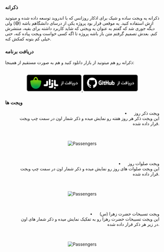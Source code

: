 ### ذکرانه
ذکرانه یه ویجت ساده و شیک برای اذکار روزانس که با اندروید توسعه داده شده و میتونید ازش استفاده کنید. یه موقعی قرار بود پروژه یکی از درسای دانشگاهم باشه (😅) ولی دیگه جوری شد که گفتم به عنوان یه ویجتی که شاید کاربرد داشته برای بقیه، منتشرش کنم. بعدش تصمیم گرفتم متن باز باشه پروژه تا اگه کسی خواست ویجت پیاده کنه، حتی خیلی کم بتونه کمکش کنه.

### دریافت برنامه
ذکرانه رو هم میتونید از بازار دانلود کنید و هم به صورت مستقیم از همینجا:
<br>&nbsp;<br>
<p align="center">
    <a href="https://cafebazaar.ir/app/ir.rezarasuolzadeh.zekraneh">
        <img alt="Bazaar" src="/shots/bazaar.png" width="180" height="55">
    </a>
    <a href="https://your-github-link.com">
        <img alt="Github" src="/shots/github.png" width="180" height="55">
    </a>
</p>

### ویجت ها
<div style="text-align: right;">
    &nbsp;&nbsp;•&nbsp;&nbsp;&nbsp;&nbsp;&nbsp;&nbsp;ویجت ذکر روز
</div>
<div style="text-align: right;">
    &nbsp;&nbsp;&nbsp;&nbsp;&nbsp;&nbsp;&nbsp;&nbsp;&nbsp;این ویجت ذکر هر روز هفته رو نمایش میده و ذکر شمار اون در سمت چپ ویجت قرار داده شده.
</div>
<br>&nbsp;<br>
<p align="center">
    <img alt="Passengers" src="/shots/shot_3.png"  width="180" height="380">
</p>
<br>&nbsp;<br>
<div style="text-align: right;">
    &nbsp;&nbsp;•&nbsp;&nbsp;&nbsp;&nbsp;&nbsp;&nbsp;ویجت صلوات روز
</div>
<div style="text-align: right;">
    &nbsp;&nbsp;&nbsp;&nbsp;&nbsp;&nbsp;&nbsp;&nbsp;&nbsp;این ویجت صلوات های روز رو نمایش میده و ذکر شمار اون در سمت چپ ویجت قرار داده شده.
</div>
<br>&nbsp;<br>
<p align="center">
    <img alt="Passengers" src="/shots/shot_1.png"  width="180" height="380">
</p>
<br>&nbsp;<br>
<div style="text-align: right;">
    &nbsp;&nbsp;•&nbsp;&nbsp;&nbsp;&nbsp;&nbsp;&nbsp;ویجت تسبیحات حضرت زهرا (س)
</div>
<div style="text-align: right;">
    &nbsp;&nbsp;&nbsp;&nbsp;&nbsp;&nbsp;&nbsp;&nbsp;&nbsp;این ویجت تسبیحات حضرت رهزا رو به تفکیک نمایش میده و ذکر شمار های اون در زیر هر ذکر قرار داده شده.
</div>
<br>&nbsp;<br>
<p align="center">
    <img alt="Passengers" src="/shots/shot_2.png"  width="180" height="380">
</p>
